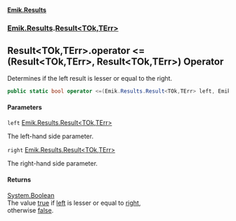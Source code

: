 #### [Emik.Results](index.md 'index')
### [Emik.Results](Emik.Results.md 'Emik.Results').[Result&lt;TOk,TErr&gt;](Result{TOk,TErr}.md 'Emik.Results.Result<TOk,TErr>')

## Result<TOk,TErr>.operator <=(Result<TOk,TErr>, Result<TOk,TErr>) Operator

Determines if the left result is lesser or equal to the right.

```csharp
public static bool operator <=(Emik.Results.Result<TOk,TErr> left, Emik.Results.Result<TOk,TErr> right);
```
#### Parameters

<a name='Emik.Results.Result_TOk,TErr_.op_LessThanOrEqual(Emik.Results.Result_TOk,TErr_,Emik.Results.Result_TOk,TErr_).left'></a>

`left` [Emik.Results.Result&lt;](Result{TOk,TErr}.md 'Emik.Results.Result<TOk,TErr>')[TOk](Result{TOk,TErr}.md#Emik.Results.Result_TOk,TErr_.TOk 'Emik.Results.Result<TOk,TErr>.TOk')[,](Result{TOk,TErr}.md 'Emik.Results.Result<TOk,TErr>')[TErr](Result{TOk,TErr}.md#Emik.Results.Result_TOk,TErr_.TErr 'Emik.Results.Result<TOk,TErr>.TErr')[&gt;](Result{TOk,TErr}.md 'Emik.Results.Result<TOk,TErr>')

The left-hand side parameter.

<a name='Emik.Results.Result_TOk,TErr_.op_LessThanOrEqual(Emik.Results.Result_TOk,TErr_,Emik.Results.Result_TOk,TErr_).right'></a>

`right` [Emik.Results.Result&lt;](Result{TOk,TErr}.md 'Emik.Results.Result<TOk,TErr>')[TOk](Result{TOk,TErr}.md#Emik.Results.Result_TOk,TErr_.TOk 'Emik.Results.Result<TOk,TErr>.TOk')[,](Result{TOk,TErr}.md 'Emik.Results.Result<TOk,TErr>')[TErr](Result{TOk,TErr}.md#Emik.Results.Result_TOk,TErr_.TErr 'Emik.Results.Result<TOk,TErr>.TErr')[&gt;](Result{TOk,TErr}.md 'Emik.Results.Result<TOk,TErr>')

The right-hand side parameter.

#### Returns
[System.Boolean](https://docs.microsoft.com/en-us/dotnet/api/System.Boolean 'System.Boolean')  
The value [true](https://docs.microsoft.com/en-us/dotnet/csharp/language-reference/builtin-types/bool 'https://docs.microsoft.com/en-us/dotnet/csharp/language-reference/builtin-types/bool') if [left](Result{TOk,TErr}.op_LessThanOrEqual(Result{TOk,TErr},Result{TOk,TErr}).md#Emik.Results.Result_TOk,TErr_.op_LessThanOrEqual(Emik.Results.Result_TOk,TErr_,Emik.Results.Result_TOk,TErr_).left 'Emik.Results.Result<TOk,TErr>.op_LessThanOrEqual(Emik.Results.Result<TOk,TErr>, Emik.Results.Result<TOk,TErr>).left') is lesser or equal to [right](Result{TOk,TErr}.op_LessThanOrEqual(Result{TOk,TErr},Result{TOk,TErr}).md#Emik.Results.Result_TOk,TErr_.op_LessThanOrEqual(Emik.Results.Result_TOk,TErr_,Emik.Results.Result_TOk,TErr_).right 'Emik.Results.Result<TOk,TErr>.op_LessThanOrEqual(Emik.Results.Result<TOk,TErr>, Emik.Results.Result<TOk,TErr>).right'),  
otherwise [false](https://docs.microsoft.com/en-us/dotnet/csharp/language-reference/builtin-types/bool 'https://docs.microsoft.com/en-us/dotnet/csharp/language-reference/builtin-types/bool').